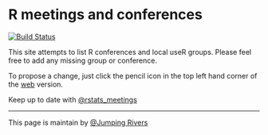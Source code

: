 # R meetings and conferences
[![Build Status](https://travis-ci.org/jumpingrivers/meetingsR.png?branch=master)](https://travis-ci.org/jumpingrivers/meetingsR) 

This site attempts to list R conferences and local useR groups. Please 
feel free to add any missing group or conference. 

To propose a change, just click the pencil icon
in the top left hand corner of the [web](https://jumpingrivers.github.io/meetingsR/) 
version.

Keep up to date with [\@rstats_meetings](https://twitter.com/rstats_meetings) 

---

This page is maintain by [\@Jumping Rivers](https://twitter.com/jumping_uk) 
